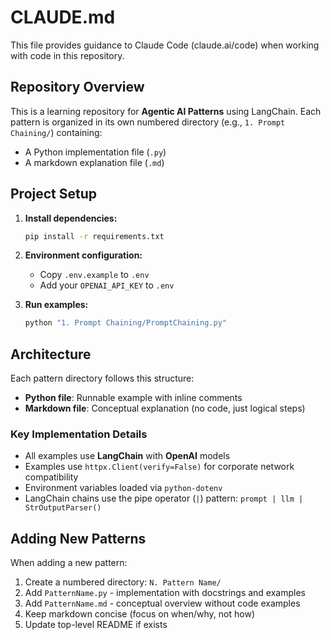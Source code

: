 # CLAUDE.md

This file provides guidance to Claude Code (claude.ai/code) when working with code in this repository.

## Repository Overview

This is a learning repository for **Agentic AI Patterns** using LangChain. Each pattern is organized in its own numbered directory (e.g., `1. Prompt Chaining/`) containing:
- A Python implementation file (`.py`)
- A markdown explanation file (`.md`)

## Project Setup

1. **Install dependencies:**
   ```bash
   pip install -r requirements.txt
   ```

2. **Environment configuration:**
   - Copy `.env.example` to `.env`
   - Add your `OPENAI_API_KEY` to `.env`

3. **Run examples:**
   ```bash
   python "1. Prompt Chaining/PromptChaining.py"
   ```

## Architecture

Each pattern directory follows this structure:
- **Python file**: Runnable example with inline comments
- **Markdown file**: Conceptual explanation (no code, just logical steps)

### Key Implementation Details

- All examples use **LangChain** with **OpenAI** models
- Examples use `httpx.Client(verify=False)` for corporate network compatibility
- Environment variables loaded via `python-dotenv`
- LangChain chains use the pipe operator (`|`) pattern: `prompt | llm | StrOutputParser()`

## Adding New Patterns

When adding a new pattern:
1. Create a numbered directory: `N. Pattern Name/`
2. Add `PatternName.py` - implementation with docstrings and examples
3. Add `PatternName.md` - conceptual overview without code examples
4. Keep markdown concise (focus on when/why, not how)
5. Update top-level README if exists
